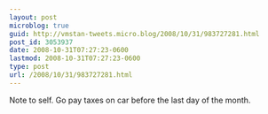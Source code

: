 ```yaml
---
layout: post
microblog: true
guid: http://vmstan-tweets.micro.blog/2008/10/31/983727281.html
post_id: 3053937
date: 2008-10-31T07:27:23-0600
lastmod: 2008-10-31T07:27:23-0600
type: post
url: /2008/10/31/983727281.html
---
```

Note to self. Go pay taxes on car before the last day of the month.

